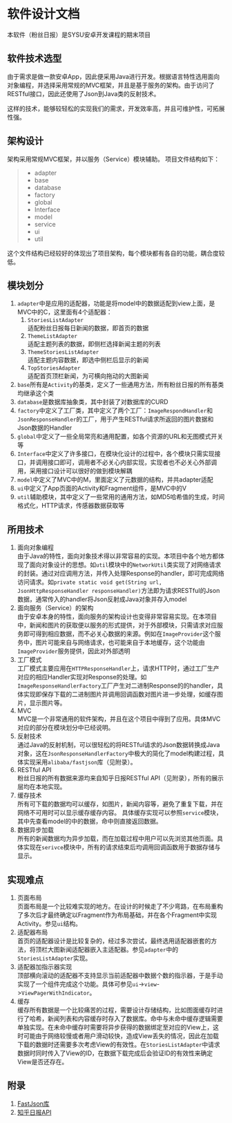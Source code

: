 # 软件设计文档

本软件（粉丝日报）是SYSU安卓开发课程的期末项目

## 软件技术选型

由于需求是做一款安卓App，因此便采用Java进行开发。根据语言特性选用面向对象编程，并选择采用常规的MVC框架，并且是基于服务的架构。由于访问了RESTful接口，因此还使用了Json到Java类的反射技术。

这样的技术，能够较轻松的实现我们的需求，开发效率高，并且可维护性，可拓展性强。

## 架构设计

架构采用常规MVC框架，并以服务（Service）模块辅助。
项目文件结构如下：
> - adapter
> - base
> - database
> - factory
> - global
> - Interface
> - model
> - service
> - ui
> - util

这个文件结构已经较好的体现出了项目架构，每个模块都有各自的功能，耦合度较低。

## 模块划分

1. `adapter`中是应用的适配器，功能是将model中的数据适配到view上面，是MVC中的C，这里面有4个适配器：  
    1. `StoriesListAdapter`  
        适配粉丝日报每日新闻的数据，即首页的数据
    2. `ThemeListAdapter`  
        适配主题列表的数据，即侧栏选择新闻主题的列表
    3. `ThemeStoriesListAdapter`  
        适配主题内容数据，即选中侧栏后显示的新闻
    4. `TopStoriesAdapter`  
        适配首页顶栏新闻，为可横向拖动的大图新闻
2. `base`所有是`Activity`的基类，定义了一些通用方法，所有粉丝日报的所有基类均继承这个类
3. `database`是数据库抽象类，其中封装了对数据库的CURD
4. `factory`中定义了工厂类，其中定义了两个工厂：`ImageRespondHandler`和`JsonResponseHandler`的工厂，用于产生RESTful请求所返回的图片数据和Json数据的Handler
5. `global`中定义了一些全局常亮和通用配置，如各个资源的URL和无图模式开关等
6. `Interface`中定义了许多接口，在模块化设计的过程中，各个模块只需实现接口，并调用接口即可，调用者不必关心内部实现，实现者也不必关心外部调用，采用接口设计可以很好的做到模块解耦
7. `model`中定义了MVC中的M，里面定义了元数据的结构，并共adapter适配
8. `ui`中定义了App页面的Activity和Fragment组件，是MVC中的V
9. `util`辅助模块，其中定义了一些常用的通用方法，如MD5哈希值的生成，时间格式化，HTTP请求，传感器数据获取等

## 所用技术

1. 面向对象编程  
    由于Java的特性，面向对象技术得以非常容易的实现。本项目中各个地方都体现了面向对象设计的思想。如`util`模块中的`NetworkUtil`类实现了对网络请求的封装。通过对应调用方法，并传入处理Response的handler，即可完成网络访问请求。如`private static void get(String url, JsonHttpResponseHandler responseHandler)`方法即为请求RESTful的Json数据，通常传入的handler将Json反射成Java对象并存入model
2. 面向服务（Service）的架构  
    由于安卓本身的特性，面向服务的架构设计也变得非常容易实现。在本项目中，新闻和图片的获取便以服务的形式提供，对于外部模块，只需请求对应服务即可得到相应数据，而不必关心数据的来源。例如在`ImageProvider`这个服务中，图片可能来自与网络请求，也可能来自于本地缓存，这个功能由`ImageProvider`服务提供，因此对外部透明
3. 工厂模式  
    工厂模式主要应用在`HTTPResponseHandler`上，请求HTTP时，通过工厂生产对应的相应Handler实现对Response的处理。如`ImageResponseHandlerFactory`工厂产生对二进制Response的的handler，具体实现即保存下载的二进制图片并调用回调函数对图片进一步处理，如缓存图片，显示图片等。
4. MVC  
     MVC是一个非常通用的软件架构，并且在这个项目中得到了应用。具体MVC对应的部分在模块划分中已经说明。
5. 反射技术  
     通过Java的反射机制，可以很轻松的将RESTful请求的Json数据转换成Java对象，这在`JsonResponseHandlerFactory`中极大的简化了model构建过程，具体实现采用`alibaba/fastjson`库（见附录）。
6. RESTful API  
     粉丝日报的所有数据来源均来自知乎日报RESTful API（见附录），所有的展示层均在本地实现。
7. 缓存技术  
    所有可下载的数据均可以缓存，如图片，新闻内容等，避免了重复下载，并在网络不可用时可以显示缓存缓存内容。
    具体缓存实现可以参照`service`模块，其中先查看model的中的数据，命中则直接返回数据。
8. 数据异步加载  
    所有的新闻数据均为异步加载，而在加载过程中用户可以先浏览其他页面。具体实现在`serivce`模块中，所有的请求结束后均调用回调函数用于数据存储与显示。


## 实现难点

1. 页面布局  
    页面布局是一个比较难实现的地方。在设计的时候走了不少弯路，在布局重构了多次后才最终确定以Fragment作为布局基础，并在各个Fragment中实现Activity。参见`ui`结构。
2. 适配器布局  
    首页的适配器设计是比较复杂的，经过多次尝试，最终选用适配器嵌套的方法，将顶栏大图新闻适配器嵌入主适配器。参见`adapter`中的`StoriesListAdapter`实现。
3. 适配器加指示器实现  
    顶部横向滚动的适配器不支持显示当前适配器中数据个数的指示器，于是手动实现了一个组件完成这个功能。具体可参见`ui`->`view`->`ViewPagerWithIndicator`。
4. 缓存  
    缓存所有数据是一个比较痛苦的过程，需要设计存储结构，比如图面缓存时进行了哈希，新闻列表和内容缓存时存入了数据库。命中与未命中缓存逻辑需要单独实现。在未命中缓存时需要将异步获得的数据绑定至对应的View上，这时可能由于网络较慢或者用户滑动较快，造成View丢失的情况，因此在加载下载的数据时还需要多次考虑View的有效性。在`StoriesListAdapter`中请求数据时同时传入了View的ID，在数据下载完成后会验证ID的有效性来确定View是否还存在。
     
## 附录

1. [FastJson库](https://github.com/alibaba/fastjson)
2. [知乎日报API](https://github.com/izzyleung/ZhihuDailyPurify/wiki/%E7%9F%A5%E4%B9%8E%E6%97%A5%E6%8A%A5-API-%E5%88%86%E6%9E%90)
